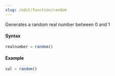 ```yaml
---
slug: /odsl/function/random
---
```

Generates a random real number between 0 and 1

#### Syntax
```js
realnumber = random()
```
#### Example
```js
val = random()
```
